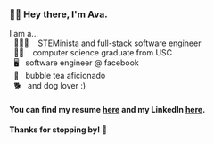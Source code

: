 ### 👋🏼  Hey there, I'm Ava.
I am a...  
&nbsp; 👩🏻‍💻 &nbsp;&nbsp; STEMinista and full-stack software engineer  
&nbsp; ✌🏼 &nbsp;&nbsp; computer science graduate from USC  
&nbsp; 🖥 &nbsp;&nbsp;software engineer @ facebook  
&nbsp; 🍵 &nbsp;&nbsp;bubble tea aficionado  
&nbsp; 🐕 &nbsp;&nbsp;and dog lover :)

#### You can find my resume [here](https://github.com/AvaDeLaCruz/DeLaCruz_Ava.pdf/blob/master/DeLaCruz_Ava.pdf) and my LinkedIn [here](https://www.linkedin.com/in/ava-delacruz/).

#### Thanks for stopping by! 🥰
